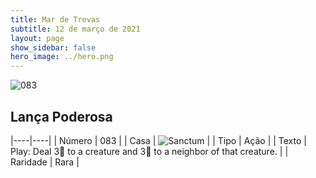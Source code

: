```yaml
---
title: Mar de Trevas
subtitle: 12 de março de 2021
layout: page
show_sidebar: false
hero_image: ../hero.png
---
```


![083](https://cdn.keyforgegame.com/media/card_front/pt/496_083_GHP2MR29293_pt.png)

## Lança Poderosa

|----|----|
| Número | 083 |
| Casa | ![Sanctum](https://archonarcana.com/images/thumb/c/c7/Sanctum.png/22px-Sanctum.png "Santuário") |
| Tipo | Ação |
| Texto | Play: Deal 3 to a creature and 3 to a neighbor of that creature. |
| Raridade | Rara |
